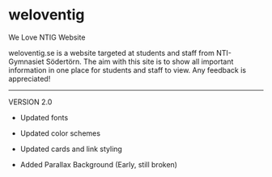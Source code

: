# weloventig
We Love NTIG Website

weloventig.se is a website targeted at students and staff from NTI-Gymnasiet Södertörn.
The aim with this site is to show all important information in one place for students and staff to view.
Any feedback is appreciated!

---
VERSION 2.0

- Updated fonts
- Updated color schemes
- Updated cards and link styling

- Added Parallax Background (Early, still broken)

